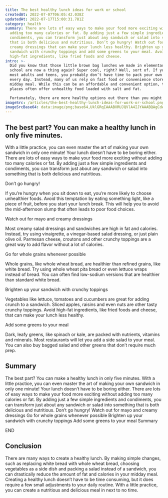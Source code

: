 ```yaml
---
title: The best healthy lunch ideas for work or school
createdAt: 2022-07-07T06:05:42.038Z
updatedAt: 2022-07-17T15:00:31.781Z
category: health
summary: There are lots of easy ways to make your food more exciting without
  adding too many calories or fat. By adding just a few simple ingredients and
  condiments, you can transform just about any sandwich or salad into something
  that is both delicious and nutritious. Don’t go hungry! Watch out for mayo and
  creamy dressings that can make your lunch less healthy. Brighten up your
  sandwich with crunchy toppings and add some greens to your meal. Avoid
  high-fat ingredients, like fried foods and cheese.
intro: >-
  Did you know that those little brown bag lunches we made in elementary
  school are now a thing again? Super cool, right? Well, sort of. If you’re like
  most adults and teens, you probably don’t have time to pack your own lunch
  every day. Instead, many of us rely on fast food or convenience stores for our
  midday meal. While this can be an affordable and convenient option, these
  places often offer unhealthy food loaded with salt and fat. 

  Fortunately, there are more healthy options out there than you might think. These days there are many drive-through restaurants that serve much healthier versions of the standard fast food menu items. Cafeterias in offices, schools, libraries and other public places also tend to offer healthy choices as well as salad bars and other stations where you can make your own healthy salads or sandwiches.
imageSrc: /articles/the-best-healthy-lunch-ideas-for-work-or-school.png
imageSrcBase64: data:image/png;base64,UklGRqIAAABXRUJQVlA4IJYAAABQAgCdASoKAAoAAUAmJbACdLoAAyMcZXfukIAA/sqRN8CrlMxUAHs/JTbMuvP0QMkv/SYZeN4jtwJfLbXPosiqyi/XbF7zmC9Yruv7/5feW9lt+ves5mrstQ7/iote5HUZJx//h8d3xrx6xpfTAcj/9fqWPSemviLevNDZ0TaO3/4lvL2N8//quMbKNfhkOIP58mFsAAA=
---
```


## The best part? You can make a healthy lunch in only five minutes.

With a little practice, you can even master the art of making your own sandwich in only one minute! Your lunch doesn’t have to be boring either. There are lots of easy ways to make your food more exciting without adding too many calories or fat. By adding just a few simple ingredients and condiments, you can transform just about any sandwich or salad into something that is both delicious and nutritious.

Don’t go hungry!    

If you’re hungry when you sit down to eat, you’re more likely to choose unhealthier foods. Avoid this temptation by eating something light, like a piece of fruit, before you start your lunch break. This will help you to avoid the mid-afternoon slump that often leads to poor food choices.

Watch out for mayo and creamy dressings    

Most creamy salad dressings and sandwiches are high in fat and calories. Instead, try using vinaigrette, a vinegar-based salad dressing, or just plain olive oil. Parmesan cheese, croutons and other crunchy toppings are a great way to add flavor without a lot of calories.

Go for whole grains whenever possible    

Whole grains, like whole wheat bread, are healthier than refined grains, like white bread. Try using whole wheat pita bread or even lettuce wraps instead of bread. You can often find low-sodium versions that are healthier than standard white bread.

Brighten up your sandwich with crunchy toppings    

Vegetables like lettuce, tomatoes and cucumbers are great for adding crunch to a sandwich. Sliced apples, raisins and even nuts are other tasty crunchy toppings. Avoid high-fat ingredients, like fried foods and cheese, that can make your lunch less healthy.

Add some greens to your meal    

Dark, leafy greens, like spinach or kale, are packed with nutrients, vitamins and minerals. Most restaurants will let you add a side salad to your meal. You can also buy bagged salad and other greens that don’t require much prep.

## Summary

The best part? You can make a healthy lunch in only five minutes. With a little practice, you can even master the art of making your own sandwich in only one minute! Your lunch doesn’t have to be boring either. There are lots of easy ways to make your food more exciting without adding too many calories or fat. By adding just a few simple ingredients and condiments, you can transform just about any sandwich or salad into something that is both delicious and nutritious. Don’t go hungry! Watch out for mayo and creamy dressings Go for whole grains whenever possible Brighten up your sandwich with crunchy toppings Add some greens to your meal Summary

END

 ## Conclusion

There are many ways to create a healthy lunch. By making simple changes, such as replacing white bread with whole wheat bread, choosing vegetables as a side dish and packing a salad instead of a sandwich, you can drastically reduce the amount of fat and calories in your midday meal. Creating a healthy lunch doesn’t have to be time consuming, but it does require a few small adjustments to your daily routine. With a little practice, you can create a nutritious and delicious meal in next to no time.

